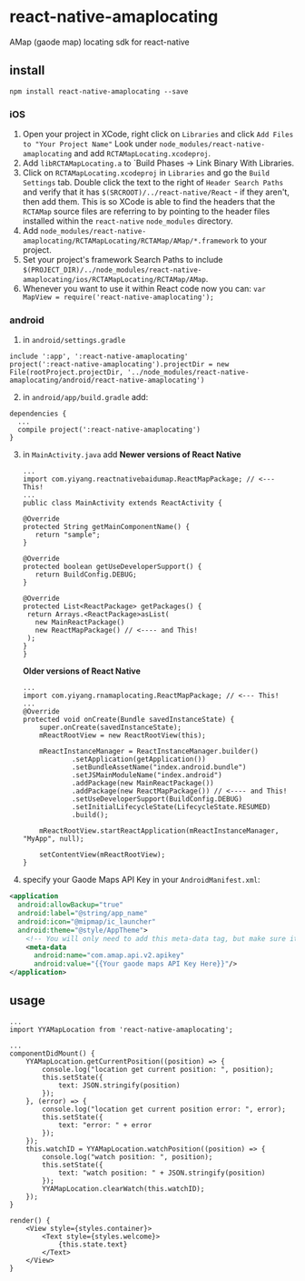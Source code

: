 # react-native-amaplocating
AMap (gaode map) locating sdk for react-native

## install

`npm install react-native-amaplocating --save`

### iOS

1. Open your project in XCode, right click on `Libraries` and click `Add
   Files to "Your Project Name"` Look under `node_modules/react-native-amaplocating` and add `RCTAMapLocating.xcodeproj`.
2. Add `libRCTAMapLocating.a` to `Build Phases -> Link Binary With Libraries.
3. Click on `RCTAMapLocating.xcodeproj` in `Libraries` and go the `Build
   Settings` tab. Double click the text to the right of `Header Search
   Paths` and verify that it has `$(SRCROOT)/../react-native/React` - if they
   aren't, then add them. This is so XCode is able to find the headers that
   the `RCTAMap` source files are referring to by pointing to the
   header files installed within the `react-native` `node_modules`
   directory.
4. Add `node_modules/react-native-amaplocating/RCTAMapLocating/RCTAMap/AMap/*.framework` to your project.
5. Set your project's framework Search Paths to include
`$(PROJECT_DIR)/../node_modules/react-native-amaplocating/ios/RCTAMapLocating/RCTAMap/AMap`.
6. Whenever you want to use it within React code now you can: `var MapView =
   require('react-native-amaplocating');`


### android

1. in `android/settings.gradle`

  ```
  include ':app', ':react-native-amaplocating'
  project(':react-native-amaplocating').projectDir = new File(rootProject.projectDir, '../node_modules/react-native-amaplocating/android/react-native-amaplocating')
  ```

2. in `android/app/build.gradle` add:

  ```
  dependencies {
    ...
    compile project(':react-native-amaplocating')
  }
  ```
3. in `MainActivity.java` add
**Newer versions of React Native**
      ```
    ...
    import com.yiyang.reactnativebaidumap.ReactMapPackage; // <--- This!
    ...
    public class MainActivity extends ReactActivity {

     @Override
     protected String getMainComponentName() {
         return "sample";
     }

     @Override
     protected boolean getUseDeveloperSupport() {
         return BuildConfig.DEBUG;
     }

     @Override
     protected List<ReactPackage> getPackages() {
       return Arrays.<ReactPackage>asList(
         new MainReactPackage()
         new ReactMapPackage() // <---- and This!
       );
     }
   }
   ```

    **Older versions of React Native**
   ```
   ...
   import com.yiyang.rnamaplocating.ReactMapPackage; // <--- This!
   ...
   @Override
   protected void onCreate(Bundle savedInstanceState) {
       super.onCreate(savedInstanceState);
       mReactRootView = new ReactRootView(this);

       mReactInstanceManager = ReactInstanceManager.builder()
               .setApplication(getApplication())
               .setBundleAssetName("index.android.bundle")
               .setJSMainModuleName("index.android")
               .addPackage(new MainReactPackage())
               .addPackage(new ReactMapPackage()) // <---- and This!
               .setUseDeveloperSupport(BuildConfig.DEBUG)
               .setInitialLifecycleState(LifecycleState.RESUMED)
               .build();

       mReactRootView.startReactApplication(mReactInstanceManager, "MyApp", null);

       setContentView(mReactRootView);
   }
   ```
4. specify your Gaode Maps API Key in your `AndroidManifest.xml`:

  ```xml
  <application
    android:allowBackup="true"
    android:label="@string/app_name"
    android:icon="@mipmap/ic_launcher"
    android:theme="@style/AppTheme">
      <!-- You will only need to add this meta-data tag, but make sure it's a child of application -->
      <meta-data
        android:name="com.amap.api.v2.apikey"
        android:value="{{Your gaode maps API Key Here}}"/>
  </application>
  ```    

## usage

```
...
import YYAMapLocation from 'react-native-amaplocating';

...
componentDidMount() {
    YYAMapLocation.getCurrentPosition((position) => {
        console.log("location get current position: ", position);
        this.setState({
            text: JSON.stringify(position)
        });
    }, (error) => {
        console.log("location get current position error: ", error);
        this.setState({
            text: "error: " + error
        });
    });
    this.watchID = YYAMapLocation.watchPosition((position) => {
        console.log("watch position: ", position);
        this.setState({
            text: "watch position: " + JSON.stringify(position)
        });
        YYAMapLocation.clearWatch(this.watchID);
    });
}

render() {
    <View style={styles.container}>
        <Text style={styles.welcome}>
            {this.state.text}
        </Text>
    </View>
}
